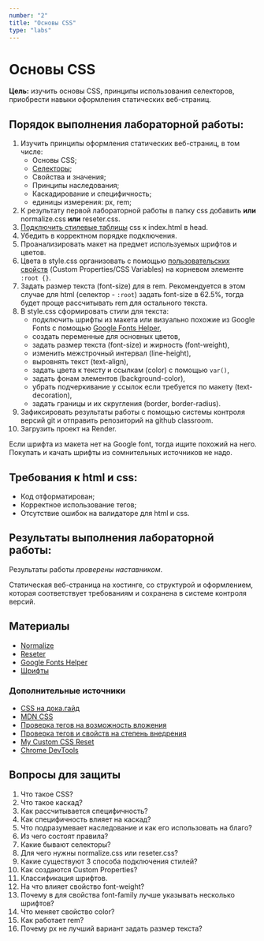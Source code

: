 ```yaml
---
number: "2"
title: "Основы CSS"
type: "labs"
---
```


# Основы CSS

**Цель:** изучить основы CSS, принципы использования селекторов, приобрести навыки оформления статических веб-страниц.

## Порядок выполнения лабораторной работы:

1. Изучить принципы оформления статических веб-страниц, в том числе:
   - Основы CSS;
   - [Селекторы](/web-course-site/useful/selectors/);
   - Свойства и значения;
   - Принципы наследования;
   - Каскадирование и специфичность;
   - единицы измерения: px, rem;
1. К результату первой лабораторной работы в папку css добавить **или** normalize.css **или** reseter.css.
1. [Подключить стилевые таблицы](https://doka.guide/css/adding-styles/) css к index.html в head.
1. Убедить в корректном порядке подключения.
1. Проанализировать макет на предмет используемых шрифтов и цветов.
1. Цвета в style.css организовать с помощью [пользовательских свойств](https://doka.guide/css/custom-properties/) (Custom Properties/CSS Variables) на корневом элементе `:root {}`.
1. Задать размер текста (font-size) для в rem. Рекомендуется в этом случае для html (селектор - `:root`) задать font-size в 62.5%, тогда будет проще рассчитывать rem для остального текста.
1. В style.css сформировать стили для текста:
   - подключить шрифты из макета или визуально похожие из Google Fonts c помощью [Google Fonts Helper](https://gwfh.mranftl.com/fonts),
   - создать переменные для основных цветов,
   - задать размер текста (font-size) и жирность (font-weight),
   - изменить межстрочный интервал (line-height),
   - выровнять текст (text-align),
   - задать цвета к тексту и ссылкам (color) с помощью `var()`,
   - задать фонам элементов (background-color),
   - убрать подчеркивание у ссылок если требуется по макету (text-decoration),
   - задать границы и их скругления (border, border-radius).
1. Зафиксировать результаты работы с помощью системы контроля версий git и отправить репозиторий на github classroom.
1. Загрузить проект на Render.

<div class="warning">
 Если шрифта из макета нет на Google font, тогда ищите похожий на него. Покупать и качать шрифты из сомнительных источников не надо.
</div>

## Требования к html и css:

- Код отформатирован;
- Корректное использование тегов;
- Отсутствие ошибок на валидаторе для html и css.

## Результаты выполнения лабораторной работы:

Результаты работы _проверены наставником_.

Статическая веб-страница на хостинге, со структурой и оформлением, которая соответствует требованиям и сохранена в системе контроля версий.

## Материалы

- [Normalize](https://necolas.github.io/normalize.css/)
- [Reseter](https://github.com/xkrishguptaa/gardevoir/tree/main)
- [Google Fonts Helper](https://google-webfonts-helper.herokuapp.com/fonts)
- [Шрифты](https://fonts.google.com/)

### Дополнительные источники

- [CSS на дока.гайд](https://doka.guide/css/)
- [MDN CSS](https://developer.mozilla.org/ru/docs/Web/CSS)
- [Проверка тегов на возможность вложения](https://caninclude.glitch.me/)
- [Проверка тегов и свойств на степень внедрения](https://caniuse.com/)
- [My Custom CSS Reset](https://www.joshwcomeau.com/css/custom-css-reset/)
- [Chrome DevTools](https://habr.com/ru/post/548898/)

## Вопросы для защиты

1. Что такое CSS?
1. Что такое каскад?
1. Как рассчитывается специфичность?
1. Как специфичность влияет на каскад?
1. Что подразумевает наследование и как его использовать на благо?
1. Из чего состоят правила?
1. Какие бывают селекторы?
1. Для чего нужны normalize.css или reseter.css?
1. Какие существуют 3 способа подключения стилей?
1. Как создаются Custom Properties?
1. Классификация шрифтов.
1. На что влияет свойство font-weight?
1. Почему в для свойства font-family лучше указывать несколько шрифтов?
1. Что меняет свойство color?
1. Как работает rem?
1. Почему px не лучший вариант задать размер текста?
